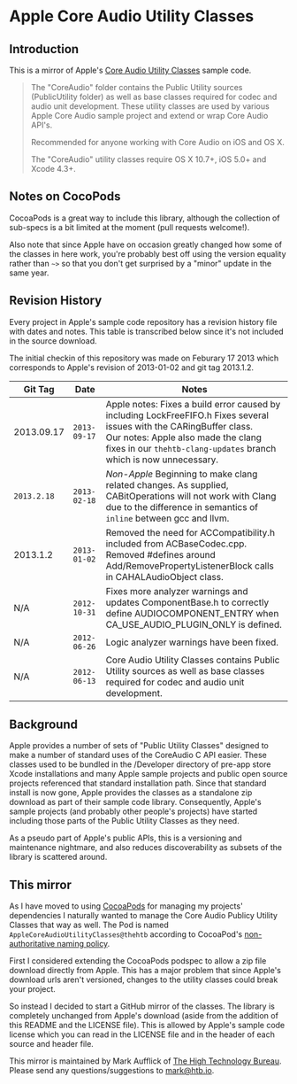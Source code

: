 Apple Core Audio Utility Classes
================================

Introduction
------------

This is a mirror of Apple's [Core Audio Utility Classes](http://developer.apple.com/library/ios/#samplecode/CoreAudioUtilityClasses/Introduction/Intro.html) sample code.

> The "CoreAudio" folder contains the Public Utility sources (PublicUtility folder) as well as base classes required for codec and audio unit development. These utility classes are used by various Apple Core Audio sample project and extend or wrap Core Audio API's.
> 
> Recommended for anyone working with Core Audio on iOS and OS X.
> 
> The "CoreAudio" utility classes require OS X 10.7+, iOS 5.0+ and Xcode 4.3+.

Notes on CocoPods
---------------

CocoaPods is a great way to include this library, although the collection of sub-specs is a bit limited at the moment (pull requests
welcome!).

Also note that since Apple have on occasion greatly changed how some of the classes in here work, you're probably best off using the
version equality rather than `~>` so that you don't get surprised by a "minor" update in the same year.

Revision History
----------------

Every project in Apple's sample code repository has a revision history file with dates and notes.
This table is transcribed below since it's not included in the source download.

The initial checkin of this repository was made on Feburary 17 2013 which corresponds to Apple's
revision of 2013-01-02 and git tag 2013.1.2.

Git Tag    | Date                    | Notes
-----------|-------------------------|---------
2013.09.17 | `2013-09-17` | Apple notes: Fixes a build error caused by including LockFreeFIFO.h Fixes several issues with the CARingBuffer class.<br>Our notes: Apple also made the clang fixes in our `thehtb-clang-updates` branch which is now unnecessary.
`2013.2.18`          | `2013-02-18` | *Non-Apple* Beginning to make clang related changes. As supplied, CABitOperations will not work with Clang due to the difference in semantics of `inline` between gcc and llvm.
2013.1.2   | `2013-01-02` | Removed the need for ACCompatibility.h included from ACBaseCodec.cpp. Removed #defines around Add/RemovePropertyListenerBlock calls in CAHALAudioObject class.
N/A        | `2012-10-31` | Fixes more analyzer warnings and updates ComponentBase.h to correctly define AUDIOCOMPONENT_ENTRY when CA_USE_AUDIO_PLUGIN_ONLY is defined.
N/A        | `2012-06-26` | Logic analyzer warnings have been fixed.
N/A        | `2012-06-13` | Core Audio Utility Classes contains Public Utility sources as well as base classes required for codec and audio unit development.

Background
----------

Apple provides a number of sets of "Public Utility Classes" designed to make a number
of standard uses of the CoreAudio C API easier. These classes used to be bundled in the
/Developer directory of pre-app store Xcode installations and many Apple sample projects
and public open source projects referenced that standard installation path. Since that
standard install is now gone, Apple provides the classes as a standalone zip download
as part of their sample code library. Consequently, Apple's sample projects (and probably
other people's projects) have started including those parts of the Public Utility Classes
as they need.

As a pseudo part of Apple's public APIs, this is a versioning and maintenance nightmare,
and also reduces discoverability as subsets of the library is scattered around.

This mirror
-----------

As I have moved to using [CocoaPods](http://cocoapods.org) for managing my projects'
dependencies I naturally wanted to manage the Core Audio Publicy Utility Classes that
way as well. The Pod is named `AppleCoreAudioUtilityClasses@thehtb` according to CocoaPod's
[non-authoritative naming policy](https://github.com/CocoaPods/CocoaPods/wiki/Contributing-to-the-master-repo).

First I considered extending the CocoaPods podspec to allow a zip file download directly
from Apple. This has a major problem that since Apple's download urls aren't versioned,
changes to the utility classes could break your project.

So instead I decided to start a GitHub mirror of the classes. The library is completely
unchanged from Apple's download (aside from the addition of this README and the LICENSE
file). This is allowed by Apple's sample code license which you can read in the LICENSE
file and in the header of each source and header file.

This mirror is maintained by Mark Aufflick of [The High Technology Bureau](http://htb.io). Please send
any questions/suggestions to [mark@htb.io](mailto:mark@htb.io).
